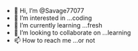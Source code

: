 - 👋 Hi, I’m @Savage77077
- 👀 I’m interested in ...coding 
- 🌱 I’m currently learning ...fresh
- 💞️ I’m looking to collaborate on ...learning
- 📫 How to reach me ...or not

<!---
Savage77077/Savage77077 is a ✨ special ✨ repository because its `README.md` (this file) appears on your GitHub profile.
You can click the Preview link to take a look at your changes.
--->
